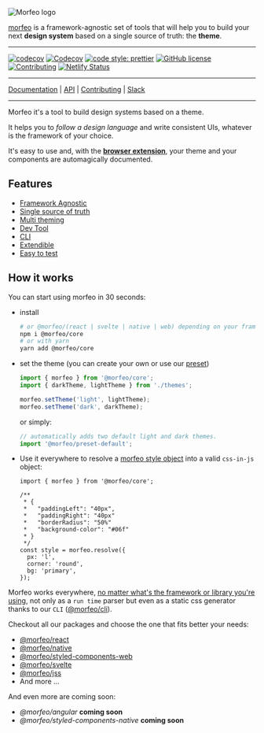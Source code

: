 ![Morfeo logo](https://morfeo.dev/img/morfeo.png)

[morfeo](https://morfeo.dev) is a framework-agnostic set of tools that will help you to build your next <strong>design system</strong> based on a single source of truth: the **theme**.

---

[![codecov](https://codecov.io/gh/VLK-STUDIO/morfeo/branch/main/graph/badge.svg?token=CZBHY8J802)](https://codecov.io/gh/VLK-STUDIO/morfeo)
[![Codecov](https://github.com/VLK-STUDIO/morfeo/actions/workflows/codecov.yml/badge.svg)](https://github.com/VLK-STUDIO/morfeo/actions/workflows/codecov.yml)
[![code style: prettier](https://img.shields.io/badge/code_style-prettier-ff69b4.svg?style=flat-square)](https://github.com/prettier/prettier)
[![GitHub license](https://img.shields.io/github/license/VLK-STUDIO/morfeo)](https://github.com/VLK-STUDIO/morfeo/blob/main/LICENSE)
[![Contributing](https://img.shields.io/badge/PRs-welcome-brightgreen)](https://github.com/VLK-STUDIO/morfeo/blob/main/CONTRIBUTING.md)
[![Netlify Status](https://api.netlify.com/api/v1/badges/93b009d2-94be-4d40-baa3-9f86a51922ce/deploy-status)](https://app.netlify.com/sites/cocky-kare-d8d81e/deploys)

---

[Documentation](https://morfeo.dev) | [API](https://github.com/VLK-STUDIO/morfeo) | [Contributing](https://github.com/VLK-STUDIO/morfeo/blob/main/CONTRIBUTING.md) | [Slack](https://morfeo.slack.com)

---

Morfeo it's a tool to build design systems based on a theme.

It helps you to _follow a design language_ and write consistent UIs, whatever is the framework of your choice.

It's easy to use and, with the [**browser extension**](https://chrome.google.com/webstore/detail/morfeo/phhhjdmeicikchjnpepljcdgbmipipcl), your theme and your components are automagically documented.

## Features

- [Framework Agnostic](https://morfeo.dev/docs/Features/framework-agnostic)
- [Single source of truth](https://morfeo.dev/docs/single-source-of-truth.mdx)
- [Multi theming](https://morfeo.dev/docs/Features/multi-theming)
- [Dev Tool](https://morfeo.dev/docs/Features/dev-tool.mdx)
- [CLI](https://morfeo.dev/docs/Features/morfeo-cli.mdx)
- [Extendible](https://morfeo.dev/docs/Features/extendible.mdx)
- [Easy to test](https://morfeo.dev/docs/Features/easy-to-test.mdx)

## How it works

You can start using morfeo in 30 seconds:

- install

  ```bash
  # or @morfeo/(react | svelte | native | web) depending on your framework of choice
  npm i @morfeo/core
  # or with yarn
  yarn add @morfeo/core
  ```

- set the theme (you can create your own or use our [preset](../Packages/preset-default.mdx))

  ```typescript
  import { morfeo } from '@morfeo/core';
  import { darkTheme, lightTheme } from './themes';

  morfeo.setTheme('light', lightTheme);
  morfeo.setTheme('dark', darkTheme);
  ```

  or simply:

  ```typescript
  // automatically adds two default light and dark themes.
  import '@morfeo/preset-default';
  ```

- Use it everywhere to resolve a [morfeo style object](https://morfeo.dev/docs/theme-specification#morfeo-style-object) into a valid `css-in-js` object:

  ```tsx
  import { morfeo } from '@morfeo/core';

  /**
   * {
   *   "paddingLeft": "40px",
   *   "paddingRight": "40px"
   *   "borderRadius": "50%"
   *   "background-color": "#06f"
   * }
   */
  const style = morfeo.resolve({
    px: 'l',
    corner: 'round',
    bg: 'primary',
  });
  ```

Morfeo works everywhere, [no matter what's the framework or library you're using](https://morfeo.dev/docs/Features/framework-agnostic), not only as a `run time` parser but even as a static css generator thanks to our `CLI` ([@morfeo/cli](https://morfeo.dev/docs/Features/morfeo-cli)).

Checkout all our packages and choose the one that fits better your needs:

- [@morfeo/react](https://morfeo.dev/docs/Packages/react)
- [@morfeo/native](https://morfeo.dev/docs/Packages/native)
- [@morfeo/styled-components-web](https://morfeo.dev/docs/Packages/styled-components-web)
- [@morfeo/svelte](https://morfeo.dev/docs/Packages/svelte)
- [@morfeo/jss](https://morfeo.dev/docs/Packages/jss)
- And more ...

And even more are coming soon:

- _@morfeo/angular_ **coming soon**
- _@morfeo/styled-components-native_ **coming soon**

